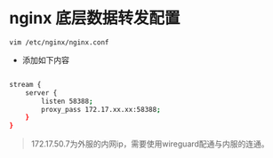 # nginx 底层数据转发配置

`vim /etc/nginx/nginx.conf`

- 添加如下内容

```bash

stream {
	server {
		listen 58388;
		proxy_pass 172.17.xx.xx:58388;
	}
}

```

> 172.17.50.7为外服的内网ip，需要使用wireguard配通与内服的连通。